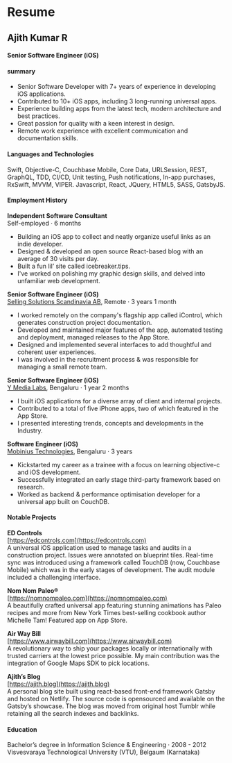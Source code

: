 # Resume

## Ajith Kumar R
#### Senior Software Engineer (iOS)

#### summary
- Senior Software Developer with 7+ years of experience in developing iOS applications.
- Contributed to 10+ iOS apps, including 3 long-running universal apps.
- Experience building apps from the latest tech, modern architecture and best practices.
- Great passion for quality with a keen interest in design.
- Remote work experience with excellent communication and documentation skills. 


#### Languages and Technologies
Swift, Objective-C, Couchbase Mobile, Core Data, URLSession, REST, GraphQL, TDD, CI/CD, Unit testing, Push notifications, In-app purchases, RxSwift, MVVM, VIPER.
Javascript, React, JQuery, HTML5, SASS, GatsbyJS.


#### Employment History
**Independent Software Consultant** <br/>
Self-employed  ·  6 months

- Building an iOS app to collect and neatly organize useful links as an indie developer.
- Designed & developed an open source React-based blog with an average of 30 visits per day.
- Built a fun lil’ site called icebreaker.tips.
- I've worked on polishing my graphic design skills, and delved into unfamiliar web development.

**Senior Software Engineer (iOS)** <br/>
[Selling Solutions Scandinavia AB](https://icontrolapp.se), Remote  ·  3 years 1 month

- I worked remotely on the company's flagship app called iControl, which generates construction project documentation.
- Developed and maintained major features of the app, automated testing and deployment, managed releases to the App Store.
- Designed and implemented several interfaces to add thoughtful and coherent user experiences.
- I was involved in the recruitment process & was responsible for managing a small remote team.

**Senior Software Engineer (iOS)** <br/>
[Y Media Labs](https://ymedialabs.com), Bengaluru  ·  1 year 2 months

- I built iOS applications for a diverse array of client and internal projects.
- Contributed to a total of five iPhone apps, two of which featured in the App Store.
- I presented interesting trends, concepts and developments in the Industry.

**Software Engineer (iOS)** <br/>
[Mobinius Technologies](https://mobinius.com), Bengaluru  ·  3 years

- Kickstarted my career as a trainee with a focus on learning objective-c and iOS development.
- Successfully integrated an early stage third-party framework based on research. 
- Worked as backend & performance optimisation developer for a universal app built on CouchDB.


#### Notable Projects
**ED Controls** <br/>
[https://edcontrols.com](https://edcontrols.com) <br/>
A universal iOS application used to manage tasks and audits in a construction project. Issues were annotated on blueprint tiles. Real-time sync was introduced using a framework called TouchDB (now, Couchbase Mobile) which was in the early stages of development. The audit module included a challenging interface.

**Nom Nom Paleo®** <br/>
[https://nomnompaleo.com](https://nomnompaleo.com) <br/>
A beautifully crafted universal app featuring stunning animations has Paleo recipes and more from New York Times best-selling cookbook author Michelle Tam! Featured app on App Store.

**Air Way Bill** <br/>
[https://www.airwaybill.com](https://www.airwaybill.com) <br/>
A revolutionary way to ship your packages locally or internationally with trusted carriers at the lowest price possible. My main contribution was the integration of Google Maps SDK to pick locations.

**Ajith’s Blog** <br/>
[https://ajith.blog](https://ajith.blog) <br/>
A personal blog site built using react-based front-end framework Gatsby and hosted on Netlify. The source code is opensourced and available on the Gatsby’s showcase. The blog was moved from original host Tumblr while retaining all the search indexes and backlinks.


#### Education
Bachelor’s degree in Information Science & Engineering  ·  2008 - 2012 <br/>
Visvesvaraya Technological University (VTU),  Belgaum (Karnataka)
